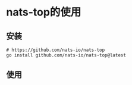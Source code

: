 # nats-top的使用

## 安装

```azure
# https://github.com/nats-io/nats-top
go install github.com/nats-io/nats-top@latest
```

## 使用